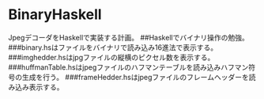 # BinaryHaskell
JpegデコーダをHaskellで実装する計画。
##Haskellでバイナリ操作の勉強。
###binary.hsはファイルをバイナリで読み込み16進法で表示する。
###imghedder.hsはjpgファイルの縦横のピクセル数を表示する。
###huffmanTable.hsはjpegファイルのハフマンテーブルを読み込みハフマン符号の生成を行う。
###frameHedder.hsはjpegファイルのフレームヘッダーを読み込み表示する。
